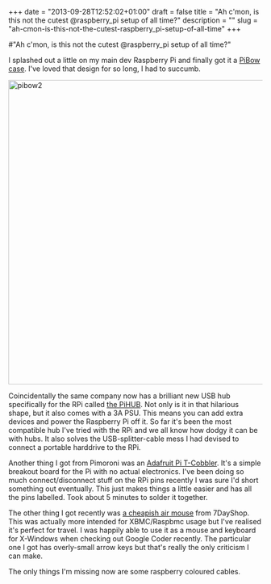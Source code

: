 +++
date = "2013-09-28T12:52:02+01:00"
draft = false
title = "Ah c'mon, is this not the cutest @raspberry_pi setup of all time?"
description = ""
slug = "ah-cmon-is-this-not-the-cutest-raspberry_pi-setup-of-all-time"
+++

#"Ah c'mon, is this not the cutest @raspberry_pi setup of all time?"

I splashed out a little on my main dev Raspberry Pi and finally got it a <a href="http://shop.pimoroni.com/collections/pibow/products/pibow">PiBow case</a>. I've loved that design for so long, I had to succumb.

<a href="https://s3-eu-west-1.amazonaws.com/conoroneill.net/wp-content/uploads/2013/09/pibow2.jpg"><img class="aligncenter size-large wp-image-1165" alt="pibow2" src="https://s3-eu-west-1.amazonaws.com/conoroneill.net/wp-content/uploads/2013/09/pibow2-991x1024.jpg" width="584" height="603" /></a>

Coincidentally the same company now has a brilliant new USB hub specifically for the RPi called <a href="http://shop.pimoroni.com/products/pihub">the PiHUB</a>. Not only is it in that hilarious shape, but it also comes with a 3A PSU. This means you can add extra devices and power the Raspberry Pi off it. So far it's been the most compatible hub I've tried with the RPi and we all know how dodgy it can be with hubs. It also solves the USB-splitter-cable mess I had devised to connect a portable harddrive to the RPi.

Another thing I got from Pimoroni was an <a href="http://shop.pimoroni.com/collections/kits/products/adafruit-pi-t-cobbler-breakout-kit-for-raspberry-pi">Adafruit Pi T-Cobbler</a>. It's a simple breakout board for the Pi with no actual electronics. I've been doing so much connect/disconnect stuff on the RPi pins recently I was sure I'd short something out eventually. This just makes things a little easier and has all the pins labelled. Took about 5 minutes to solder it together.

The other thing I got recently was <a href="http://www.7dayshop.com/7dayshop-wireless-air-mouse-keyboard-with-gyroscope-2-4ghz-1">a cheapish air mouse</a> from 7DayShop. This was actually more intended for XBMC/Raspbmc usage but I've realised it's perfect for travel. I was happily able to use it as a mouse and keyboard for X-Windows when checking out Google Coder recently. The particular one I got has overly-small arrow keys but that's really the only criticism I can make.

The only things I'm missing now are some raspberry coloured cables.
